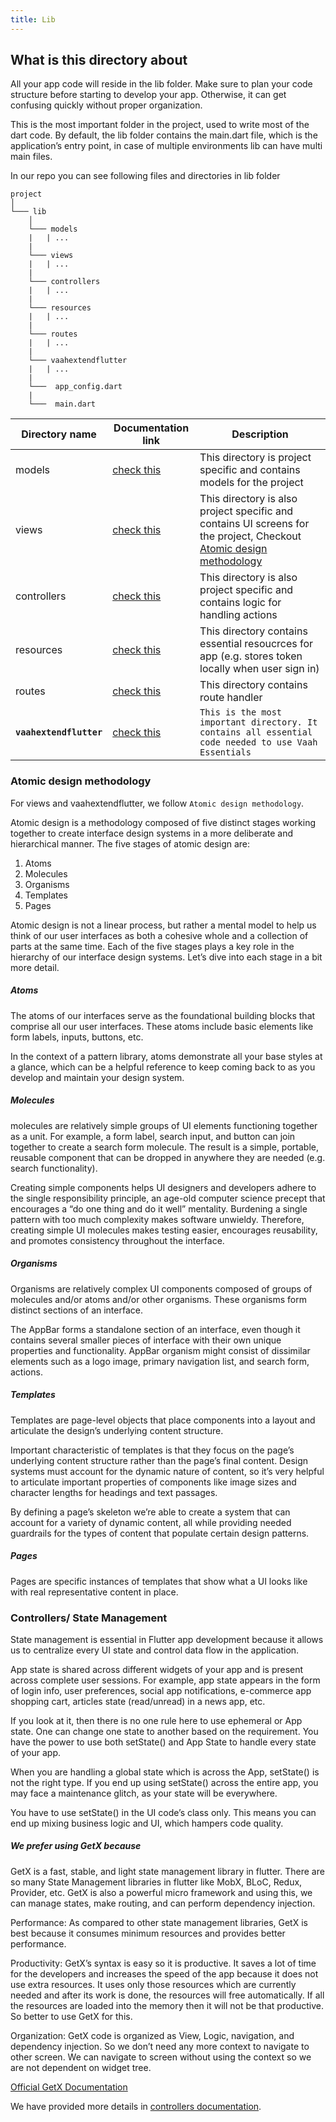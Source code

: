 ```yaml
---
title: Lib
---
```


## What is this directory about

All your app code will reside in the lib folder. Make sure to plan your code structure before starting to develop your app. Otherwise, it can get confusing quickly without proper organization.

This is the most important folder in the project, used to write most of the dart code. By default, the lib folder contains the main.dart file, which is the application’s entry point, in case of multiple environments lib can have multi main files.

In our repo you can see following files and directories in lib folder
```{20}
project
│   
└─── lib
    │
    └─── models
    |   | ...
    |
    └─── views
    |   | ...
    |
    └─── controllers
    |   | ...
    |
    └─── resources
    |   | ...
    |
    └─── routes
    |   | ...
    |
    └─── vaahextendflutter
    |   | ...
    |
    └───  app_config.dart
    |
    └───  main.dart
```

| **Directory name** | **Documentation link** | **Description** |
| --- | --- | --- |
| models | [check this](../lib/models) | This directory is project specific and contains models for the project |
| views | [check this](../lib/views) | This directory is also project specific and contains UI screens for the project, Checkout [Atomic design methodology](#atomic-design-methodology) |
| controllers | [check this](../lib/controllers) | This directory is also project specific and contains logic for handling actions |
| resources | [check this](../lib/resources) | This directory contains essential resoucrces for app (e.g. stores token locally when user sign in) |
| routes | [check this](../lib/routes/routes) | This directory contains route handler |
| **`vaahextendflutter`** | [check this](../vaahextendflutter) | `This is the most important directory. It contains all essential code needed to use Vaah Essentials` |

### Atomic design methodology

For views and vaahextendflutter, we follow `Atomic design methodology`.

Atomic design is a methodology composed of five distinct stages working together to create interface design systems in a more deliberate and hierarchical manner. The five stages of atomic design are:
1. Atoms
2. Molecules
3. Organisms
4. Templates
5. Pages

Atomic design is not a linear process, but rather a mental model to help us think of our user interfaces as both a cohesive whole and a collection of parts at the same time. Each of the five stages plays a key role in the hierarchy of our interface design systems. Let’s dive into each stage in a bit more detail.

##### Atoms

The atoms of our interfaces serve as the foundational building blocks that comprise all our user interfaces. These atoms include basic elements like form labels, inputs, buttons, etc.

In the context of a pattern library, atoms demonstrate all your base styles at a glance, which can be a helpful reference to keep coming back to as you develop and maintain your design system.

##### Molecules

molecules are relatively simple groups of UI elements functioning together as a unit. For example, a form label, search input, and button can join together to create a search form molecule. The result is a simple, portable, reusable component that can be dropped in anywhere they are needed (e.g. search functionality).

Creating simple components helps UI designers and developers adhere to the single responsibility principle, an age-old computer science precept that encourages a “do one thing and do it well” mentality. Burdening a single pattern with too much complexity makes software unwieldy. Therefore, creating simple UI molecules makes testing easier, encourages reusability, and promotes consistency throughout the interface.

##### Organisms

Organisms are relatively complex UI components composed of groups of molecules and/or atoms and/or other organisms. These organisms form distinct sections of an interface.

The AppBar forms a standalone section of an interface, even though it contains several smaller pieces of interface with their own unique properties and functionality. AppBar organism might consist of dissimilar elements such as a logo image, primary navigation list, and search form, actions.

##### Templates

Templates are page-level objects that place components into a layout and articulate the design’s underlying content structure.

Important characteristic of templates is that they focus on the page’s underlying content structure rather than the page’s final content. Design systems must account for the dynamic nature of content, so it’s very helpful to articulate important properties of components like image sizes and character lengths for headings and text passages.

By defining a page’s skeleton we’re able to create a system that can account for a variety of dynamic content, all while providing needed guardrails for the types of content that populate certain design patterns.

##### Pages

Pages are specific instances of templates that show what a UI looks like with real representative content in place.

### Controllers/ State Management

State management is essential in Flutter app development because it allows us to centralize every UI state and control data flow in the application.

App state is shared across different widgets of your app and is present across complete user sessions. For example, app state appears in the form of login info, user preferences, social app notifications, e-commerce app shopping cart, articles state (read/unread) in a news app, etc.

If you look at it, then there is no one rule here to use ephemeral or App state. One can change one state to another based on the requirement. You have the power to use both setState() and App State to handle every state of your app.

When you are handling a global state which is across the App, setState() is not the right type.
If you end up using setState() across the entire app, you may face a maintenance glitch, as your state will be everywhere.

You have to use setState() in the UI code’s class only. This means you can end up mixing business logic and UI, which hampers code quality.

##### We prefer using GetX because

GetX is a fast, stable, and light state management library in flutter. There are so many State Management libraries in flutter like MobX, BLoC, Redux, Provider, etc. GetX is also a powerful micro framework and using this, we can manage states, make routing, and can perform dependency injection.

Performance: As compared to other state management libraries, GetX is best because it consumes minimum resources and provides better performance.

Productivity: GetX’s syntax is easy so it is productive. It saves a lot of time for the developers and increases the speed of the app because it does not use extra resources. It uses only those resources which are currently needed and after its work is done, the resources will free automatically. If all the resources are loaded into the memory then it will not be that productive. So better to use GetX for this.

Organization: GetX code is organized as View, Logic, navigation, and dependency injection. So we don’t need any more context to navigate to other screen. We can navigate to screen without using the context so we are not dependent on widget tree.

[Official GetX Documentation](https://pub.dev/packages/get)

We have provided more details in [controllers documentation](../lib/controllers).
